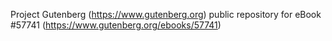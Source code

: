 Project Gutenberg (https://www.gutenberg.org) public repository for
eBook #57741 (https://www.gutenberg.org/ebooks/57741)
